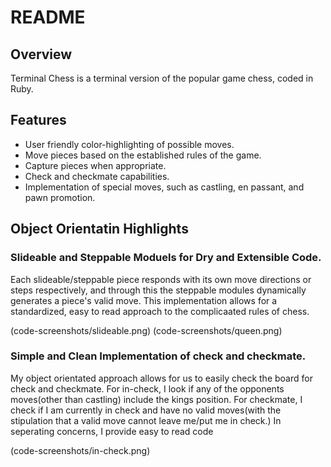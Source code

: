 # README

## Overview
Terminal Chess is a terminal version of the popular game chess, coded in Ruby.

## Features
- User friendly color-highlighting of possible moves.
- Move pieces based on the established rules of the game.
- Capture pieces when appropriate.
- Check and checkmate capabilities.
- Implementation of special moves, such as castling, en passant, and pawn promotion.

## Object Orientatin Highlights

### Slideable and Steppable Moduels for Dry and Extensible Code.
Each slideable/steppable piece responds with its own move directions or steps respectively, and through this the steppable modules dynamically generates a piece's valid move.
This implementation allows for a standardized, easy to read approach to the complicaated rules of chess.

(code-screenshots/slideable.png)
(code-screenshots/queen.png)

### Simple and Clean Implementation of check and checkmate.
My object orientated approach allows for us to easily check the board for check and checkmate.
For in-check, I look if any of the opponents moves(other than castling) include the kings position.
For checkmate, I check if I am currently in check and have no valid moves(with the stipulation that a valid move cannot leave me/put me in check.)
In seperating concerns, I provide easy to read code

(code-screenshots/in-check.png)
